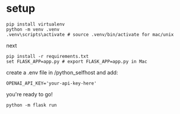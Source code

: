 # setup

```
pip install virtualenv
python -m venv .venv
.venv\scripts\activate # source .venv/bin/activate for mac/unix
```

next

```
pip install -r requirements.txt
set FLASK_APP=app.py # export FLASK_APP=app.py in Mac
```

create a .env file in /python_selfhost and add:
```
OPENAI_API_KEY='your-api-key-here'
```

you're ready to go!

```
python -m flask run
```
